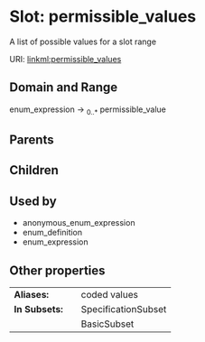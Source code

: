 
# Slot: permissible_values


A list of possible values for a slot range

URI: [linkml:permissible_values](https://w3id.org/linkml/permissible_values)


## Domain and Range

enum_expression &#8594;  <sub>0..\*</sub> permissible_value

## Parents


## Children


## Used by

 * anonymous_enum_expression
 * enum_definition
 * enum_expression

## Other properties

|  |  |  |
| --- | --- | --- |
| **Aliases:** | | coded values |
| **In Subsets:** | | SpecificationSubset |
|  | | BasicSubset |

